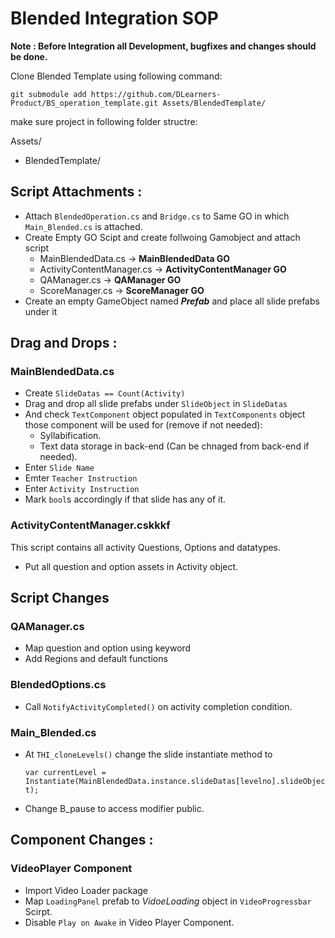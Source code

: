 # Blended Integration SOP

**Note : Before Integration all Development, bugfixes and changes should be done.**

Clone Blended Template using following command:

``
git submodule add https://github.com/DLearners-Product/BS_operation_template.git Assets/BlendedTemplate/
``

make sure project in following folder structre:

Assets/
  - BlendedTemplate/

## Script Attachments :
  - Attach `BlendedOperation.cs` and `Bridge.cs` to Same GO in which `Main_Blended.cs` is attached.
  - Create Empty GO Scipt and create follwoing Gamobject and attach script
    - MainBlendedData.cs -> **MainBlendedData GO**
    - ActivityContentManager.cs -> **ActivityContentManager GO**
    - QAManager.cs -> **QAManager GO**
    - ScoreManager.cs -> **ScoreManager GO**
 - Create an empty GameObject named ***Prefab*** and place all slide prefabs under it

## Drag and Drops :
### MainBlendedData.cs
  - Create `SlideDatas == Count(Activity)`
  - Drag and drop all slide prefabs under `SlideObject` in `SlideDatas`
  - And check `TextComponent` object populated in `TextComponents` object those component will be used for (remove if not needed):
    - Syllabification.
    - Text data storage in back-end (Can be chnaged from back-end if needed).
  - Enter `Slide Name`
  - Emter `Teacher Instruction`
  - Enter `Activity Instruction`
  - Mark ``bool``s accordingly if that slide has any of it.
### ActivityContentManager.cskkkf
This script contains all activity Questions, Options and datatypes.
  - Put all question and option assets in Activity object.

## Script Changes
### QAManager.cs
   - Map question and option using keyword
   - Add Regions and default functions

### BlendedOptions.cs
  - Call `NotifyActivityCompleted()` on activity completion condition.

### Main_Blended.cs
  - At `THI_cloneLevels()` change the slide instantiate method to
 
      ```var currentLevel = Instantiate(MainBlendedData.instance.slideDatas[levelno].slideObject);```
  - Change B_pause to access modifier public.

## Component Changes :
### VideoPlayer Component
  - Import Video Loader package
  - Map `LoadingPanel` prefab to *VidoeLoading* object in `VideoProgressbar` Scirpt.
  - Disable `Play on Awake` in Video Player Component.
